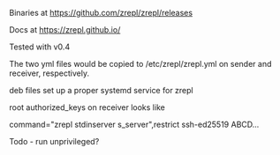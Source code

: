 Binaries at https://github.com/zrepl/zrepl/releases

Docs at https://zrepl.github.io/

Tested with v0.4

The two yml files would be copied to /etc/zrepl/zrepl.yml on sender and receiver, respectively.

deb files set up a proper systemd service for zrepl

root authorized_keys on receiver looks like

command="zrepl stdinserver s_server",restrict ssh-ed25519 ABCD...

Todo - run unprivileged?
